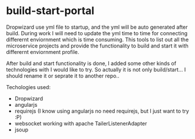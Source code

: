 build-start-portal
===============

Dropwizard use yml file to startup, and the yml will be auto generated after build.
During work I will need to update the yml time to time for connecting differernt enviornment which is time consuming.
This tools to list out all the microservice projects and provide the functionality to build and start it with differernt enviornment profile.

After build and start functionality is done, I added some other kinds of technologies with I would like to try.
So actually it is not only build/start... I should rename it or seprate it to another repo..


Techologies used:
- Dropwizard
- angularjs
- requirejs (I know using angularjs no need requirejs, but I just want to try :P)
- websocket working with apache TailerListenerAdapter
- jsoup